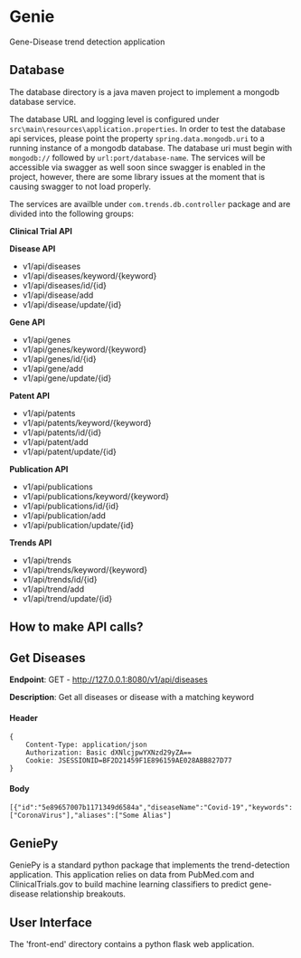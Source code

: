 # Genie
Gene-Disease trend detection application

## Database
The database directory is a java maven project to implement a mongodb database service.

The database URL and logging level is configured under `src\main\resources\application.properties`. In order to test the database api services, please point the property `spring.data.mongodb.uri` to a running instance of a mongodb database. The database uri must begin with `mongodb://` followed by `url:port/database-name`. The services will be accessible via swagger as well soon since swagger is enabled in the project, however, there are some library issues at the moment that is causing swagger to not load properly.

The services are availble under `com.trends.db.controller` package and are divided into the following groups:

**Clinical Trial API**

> 
**Disease API**
- v1/api/diseases
- v1/api/diseases/keyword/{keyword}
- v1/api/diseases/id/{id}
- v1/api/disease/add
- v1/api/disease/update/{id}

**Gene API**

- v1/api/genes
- v1/api/genes/keyword/{keyword}
- v1/api/genes/id/{id}
- v1/api/gene/add
- v1/api/gene/update/{id}

**Patent API**

- v1/api/patents
- v1/api/patents/keyword/{keyword}
- v1/api/patents/id/{id}
- v1/api/patent/add
- v1/api/patent/update/{id}

**Publication API**

- v1/api/publications
- v1/api/publications/keyword/{keyword}
- v1/api/publications/id/{id}
- v1/api/publication/add
- v1/api/publication/update/{id}

**Trends API**

- v1/api/trends
- v1/api/trends/keyword/{keyword}
- v1/api/trends/id/{id}
- v1/api/trend/add
- v1/api/trend/update/{id}

## How to make API calls?

## Get Diseases

**Endpoint**: GET - http://127.0.0.1:8080/v1/api/diseases

**Description**: Get all diseases or disease with a matching keyword

#### Header
```
{
	Content-Type: application/json
	Authorization: Basic dXNlcjpwYXNzd29yZA==
	Cookie: JSESSIONID=BF2D21459F1E896159AE028ABB827D77
}
```


#### Body
```
[{"id":"5e89657007b1171349d6584a","diseaseName":"Covid-19","keywords":["CoronaVirus"],"aliases":["Some Alias"]
```

## GeniePy
GeniePy is a standard python package that implements the trend-detection application. This application relies on data from PubMed.com and ClinicalTrials.gov to build machine learning classifiers to predict gene-disease relationship breakouts.

## User Interface
The 'front-end' directory contains a python flask web application.
